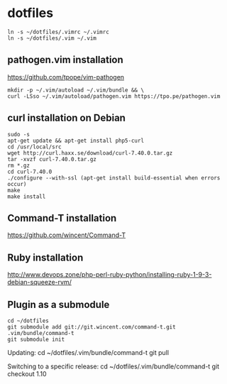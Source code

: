 # dotfiles
	ln -s ~/dotfiles/.vimrc ~/.vimrc
	ln -s ~/dotfiles/.vim ~/.vim

## pathogen.vim installation
https://github.com/tpope/vim-pathogen

	mkdir -p ~/.vim/autoload ~/.vim/bundle && \
	curl -LSso ~/.vim/autoload/pathogen.vim https://tpo.pe/pathogen.vim

## curl installation on Debian
	sudo -s
	apt-get update && apt-get install php5-curl
	cd /usr/local/src
	wget http://curl.haxx.se/download/curl-7.40.0.tar.gz
	tar -xvzf curl-7.40.0.tar.gz
	rm *.gz
	cd curl-7.40.0
	./configure --with-ssl (apt-get install build-essential when errors occur)
	make
	make install

## Command-T installation
https://github.com/wincent/Command-T

## Ruby installation
http://www.devops.zone/php-perl-ruby-python/installing-ruby-1-9-3-debian-squeeze-rvm/

## Plugin as a submodule
	cd ~/dotfiles
	git submodule add git://git.wincent.com/command-t.git .vim/bundle/command-t
	git submodule init

Updating:
	cd ~/dotfiles/.vim/bundle/command-t
	git pull

Switching to a specific release:
	cd ~/dotfiles/.vim/bundle/command-t
	git checkout 1.10
	
